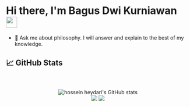# Hi there, I'm Bagus Dwi Kurniawan <img src="https://media.giphy.com/media/hvRJCLFzcasrR4ia7z/giphy.gif" width="30px">

- 💬 Ask me about philosophy. I will answer and explain to the best of my knowledge.

## &#x1f4c8; GitHub Stats
<p align="center"><br /><br />
  <img src="https://github-readme-stats.vercel.app/api?username=Bagusdwik&show_icons=true&include_all_commits=true&theme=radical" alt="hossein heydari's GitHub stats" /><br />
  <img src="https://github-readme-streak-stats.herokuapp.com/?user=Bagusdwik&theme=radical"/>
  <img src="https://github-readme-stats.vercel.app/api/top-langs/?username=Bagusdwik&layout=compact&theme=radical&langs_count=12"/><br />
</p>

<!--
**Bagusdwik/bagusdwik** is a ✨ _special_ ✨ repository because its `README.md` (this file) appears on your GitHub profile.

Here are some ideas to get you started:

- 🔭 I’m currently working on ...
- 🌱 I’m currently learning ...
- 👯 I’m looking to collaborate on ...
- 🤔 I’m looking for help with ...
- 📫 How to reach me: ...
- 😄 Pronouns: ...
- ⚡ Fun fact: ...
-->
